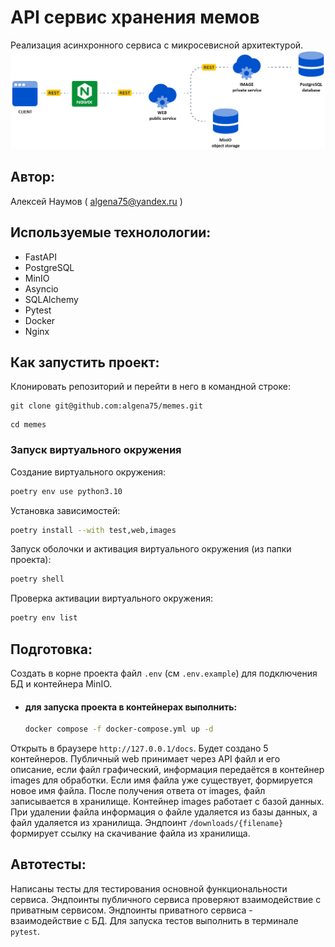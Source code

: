# API сервис хранения мемов
Реализация асинхронного сервиса с микросевисной архитектурой.
![Схема проекта](files/project_schema.png)
## Автор:
Алексей Наумов ( algena75@yandex.ru )
## Используемые технолологии:
* FastAPI
* PostgreSQL
* MinIO
* Asyncio
* SQLAlchemy
* Pytest
* Docker
* Nginx
## Как запустить проект:
Клонировать репозиторий и перейти в него в командной строке:


```
git clone git@github.com:algena75/memes.git
```

```
cd memes
```

### Запуск виртуального окружения

Создание виртуального окружения:
```bash
poetry env use python3.10
```
Установка зависимостей:
```bash
poetry install --with test,web,images
```
Запуск оболочки и активация виртуального окружения (из папки проекта):
```bash
poetry shell
```
Проверка активации виртуального окружения:
```bash
poetry env list
```
## Подготовка:
Создать в корне проекта файл `.env` (см `.env.example`) для подключения БД и контейнера MinIO.

* #### для запуска проекта в контейнерах выполнить:
    ```bash
    docker compose -f docker-compose.yml up -d
    ```
Oткрыть в браузере ` http://127.0.0.1/docs `.
Будет создано 5 контейнеров. Публичный web принимает через API файл и его описание, если файл графический, 
информация передаётся в контейнер images для обработки. Если имя файла уже существует, формируется новое имя файла.
После получения ответа от images, файл записывается в хранилище. Контейнер images работает с базой данных.
При удалении файла информация о файле удаляется из базы данных, а файл удаляется из хранилища.
Эндпоинт `/downloads/{filename}` формирует ссылку на скачивание файла из хранилища.
## Автотесты:
Написаны тесты для тестирования основной функциональности сервиса. Эндпоинты публичного сервиса проверяют
взаимодействие с приватным сервисом. Эндпоинты приватного сервиса - взаимодействие с БД.
Для запуска тестов выполнить в терминале `pytest`.
